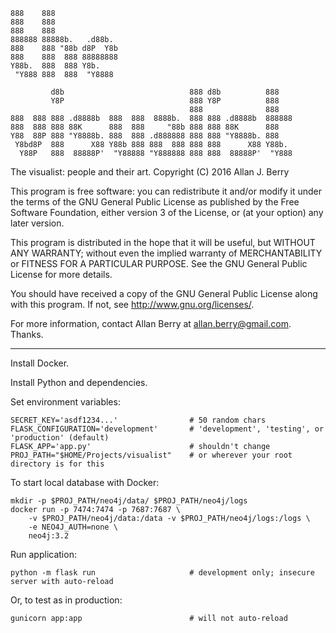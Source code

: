 
    888    888
    888    888
    888    888
    888888 88888b.   .d88b.
    888    888 "88b d8P  Y8b
    888    888  888 88888888
    Y88b.  888  888 Y8b.
     "Y888 888  888  "Y8888

             d8b                            888 d8b          888
             Y8P                            888 Y8P          888
                                            888              888
    888  888 888 .d8888b  888  888  8888b.  888 888 .d8888b  888888
    888  888 888 88K      888  888     "88b 888 888 88K      888
    Y88  88P 888 "Y8888b. 888  888 .d888888 888 888 "Y8888b. 888
     Y8bd8P  888      X88 Y88b 888 888  888 888 888      X88 Y88b.
      Y88P   888  88888P'  "Y88888 "Y888888 888 888  88888P'  "Y888

The visualist: people and their art.
Copyright (C) 2016  Allan J. Berry

This program is free software: you can redistribute it and/or modify
it under the terms of the GNU General Public License as published by
the Free Software Foundation, either version 3 of the License, or
(at your option) any later version.

This program is distributed in the hope that it will be useful,
but WITHOUT ANY WARRANTY; without even the implied warranty of
MERCHANTABILITY or FITNESS FOR A PARTICULAR PURPOSE.  See the
GNU General Public License for more details.

You should have received a copy of the GNU General Public License
along with this program.  If not, see <http://www.gnu.org/licenses/>.

For more information, contact Allan Berry at allan.berry@gmail.com.  Thanks.

---

Install Docker.

Install Python and dependencies.

Set environment variables:

    SECRET_KEY='asdf1234...'                # 50 random chars
    FLASK_CONFIGURATION='development'       # 'development', 'testing', or 'production' (default)
    FLASK_APP='app.py'                      # shouldn't change
    PROJ_PATH="$HOME/Projects/visualist"    # or wherever your root directory is for this

To start local database with Docker:

    mkdir -p $PROJ_PATH/neo4j/data/ $PROJ_PATH/neo4j/logs
    docker run -p 7474:7474 -p 7687:7687 \
        -v $PROJ_PATH/neo4j/data:/data -v $PROJ_PATH/neo4j/logs:/logs \
        -e NEO4J_AUTH=none \
        neo4j:3.2

Run application:

    python -m flask run                     # development only; insecure server with auto-reload

Or, to test as in production:

    gunicorn app:app                        # will not auto-reload
